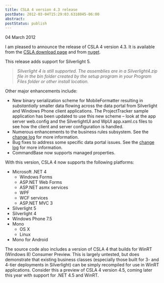 ```yaml
---
title: CSLA 4 version 4.3 release
postDate: 2012-03-04T15:29:03.6318045-06:00
abstract: 
postStatus: publish
---
```

04 March 2012

I am pleased to announce the release of CSLA 4 version 4.3. It is available from the [CSLA download page](http://www.lhotka.net/cslanet/download.aspx) and from [nuget](https://nuget.org/packages?q=CSLA).

This release adds support for Silverlight 5.


> *Silverlight 4 is still supported. The assemblies are in a Silverlight4.zip file in the bin folder created by the setup program in your Program Files folder or other install location.*


Other major enhancements include:

- New binary serialization scheme for MobileFormatter resulting in *substantially* smaller data flowing across the data portal from Silverlight and Windows Phone client applications. The ProjectTracker sample application has been updated to use this new scheme – look at the app server web.config and the SilverlightUI and WpUI app.xaml.cs files to see how the client and server configuration is handled.
- Numerous enhancements to the business rules subsystem. See the [change log](http://www.lhotka.net/Article.aspx?id=1c287e08-d428-4c27-b538-d588e3c55775) for more information.
- Bug fixes to address some specific data portal issues. See the [change log](http://www.lhotka.net/Article.aspx?id=1c287e08-d428-4c27-b538-d588e3c55775) for more information.
- CommandBase now supports managed properties.


With this version, CSLA 4 now supports the following platforms:

- Microsoft .NET 4
    - Windows Forms
    - ASP.NET Web Forms
    - ASP.NET asmx services
    - WPF
    - WCF services
    - ASP.NET MVC 3
- Silverlight 5
- Silverlight 4
- Windows Phone 7.5
- Mono
    - OS X
    - Linux
- Mono for Android


The source code also includes a version of CSLA 4 that builds for WinRT (Windows 8) Consumer Preview. This is largely untested, but does demonstrate that existing business classes (especially those built for 3- and 4-tier deployments in Silverlight) can be simply recompiled for use in WinRT applications. Consider this a preview of CSLA 4 version 4.5, coming later this year with support for .NET 4.5 and WinRT.

